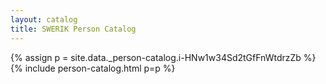 ```yaml
---
layout: catalog
title: SWERIK Person Catalog
---
```

{% assign p = site.data._person-catalog.i-HNw1w34Sd2tGfFnWtdrzZb %}
{% include person-catalog.html p=p %}

